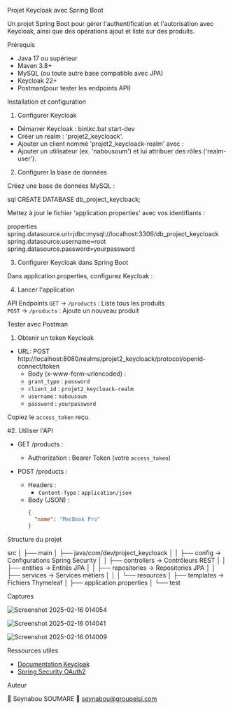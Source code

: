 Projet Keycloak avec Spring Boot

Un projet Spring Boot pour gérer l'authentification et l'autorisation avec Keycloak, ainsi que des opérations ajout et liste sur des produits.


Prérequis

- Java 17 ou supérieur
- Maven 3.8+
- MySQL (ou toute autre base compatible avec JPA)
- Keycloak 22+
- Postman(pour tester les endpoints API)


Installation et configuration


 1. Configurer Keycloak

- Démarrer Keycloak :
  bin\kc.bat start-dev
- Créer un realm : 'projet2_keycloack'.
- Ajouter un client nommé 'projet2_keycloack-realm' avec :
- Ajouter un utilisateur (ex. 'nabousoum') et lui attribuer des rôles ('realm-user').


 2. Configurer la base de données

Créez une base de données MySQL :

sql
CREATE DATABASE db_project_keycloack;

Mettez à jour le fichier 'application.properties' avec vos identifiants :

properties
spring.datasource.url=jdbc:mysql://localhost:3306/db_project_keycloack
spring.datasource.username=root
spring.datasource.password=yourpassword


 3. Configurer Keycloak dans Spring Boot

Dans application.properties, configurez Keycloak :


4. Lancer l'application


API Endpoints
`GET`    ->   `/products`       : Liste tous les produits                    
 `POST`    ->  `/products`         : Ajoute un nouveau produit                     

Tester avec Postman

1. Obtenir un token Keycloak

- URL: POST http://localhost:8080/realms/projet2_keycloack/protocol/openid-connect/token
  - Body (x-www-form-urlencoded) :
  - `grant_type` : `password`
  - `client_id` : `projet2_keycloack-realm`
  - `username` : `nabousoum`
  - `password` : `yourpassword`

Copiez le `access_token` reçu.

#2. Utiliser l'API

- GET /products :
  - Authorization : Bearer Token (votre `access_token`)

- POST /products :
  - Headers :
    - `Content-Type` : `application/json`
  - Body (JSON) :
    ```json
    {
      "name": "MacBook Pro"
    }
    ```


Structure du projet

src
│
├── main
│   ├── java/com/dev/project_keycloack
│   │   ├── config       -> Configurations Spring Security
│   │   ├── controllers  -> Contrôleurs REST
│   │   ├── entities     -> Entités JPA
│   │   ├── repositories -> Repositories JPA
│   │   ├── services     -> Services métiers
│   │
│   └── resources
│       ├── templates    -> Fichiers Thymeleaf
│       ├── application.properties
│
└── test


Captures

![Screenshot 2025-02-16 014054](https://github.com/user-attachments/assets/6afa5512-0278-4f6b-9ed0-b72ca6b2c157)

![Screenshot 2025-02-16 014041](https://github.com/user-attachments/assets/50a5694e-64a3-4fb6-af56-134b041d0b55)

![Screenshot 2025-02-16 014009](https://github.com/user-attachments/assets/3ecf73c3-e159-46dc-ae33-e289e7ccc18c)



Ressources utiles

- [Documentation Keycloak](https://www.keycloak.org/documentation)
- [Spring Security OAuth2](https://spring.io/guides/tutorials/spring-boot-oauth2/)


Auteur

👤 Seynabou SOUMARE 
📧 seynabou@groupeisi.com 
